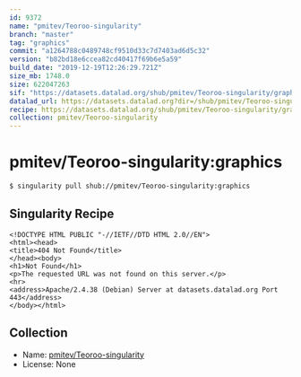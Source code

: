 ```yaml
---
id: 9372
name: "pmitev/Teoroo-singularity"
branch: "master"
tag: "graphics"
commit: "a1264788c0489748cf9510d33c7d7403ad6d5c32"
version: "b82bd18e6ccea82cd40417f69b6e5a59"
build_date: "2019-12-19T12:26:29.721Z"
size_mb: 1748.0
size: 622047263
sif: "https://datasets.datalad.org/shub/pmitev/Teoroo-singularity/graphics/2019-12-19-a1264788-b82bd18e/b82bd18e6ccea82cd40417f69b6e5a59.sif"
datalad_url: https://datasets.datalad.org?dir=/shub/pmitev/Teoroo-singularity/graphics/2019-12-19-a1264788-b82bd18e/
recipe: https://datasets.datalad.org/shub/pmitev/Teoroo-singularity/graphics/2019-12-19-a1264788-b82bd18e/Singularity
collection: pmitev/Teoroo-singularity
---
```


# pmitev/Teoroo-singularity:graphics

```bash
$ singularity pull shub://pmitev/Teoroo-singularity:graphics
```

## Singularity Recipe

```singularity
<!DOCTYPE HTML PUBLIC "-//IETF//DTD HTML 2.0//EN">
<html><head>
<title>404 Not Found</title>
</head><body>
<h1>Not Found</h1>
<p>The requested URL was not found on this server.</p>
<hr>
<address>Apache/2.4.38 (Debian) Server at datasets.datalad.org Port 443</address>
</body></html>
```

## Collection

 - Name: [pmitev/Teoroo-singularity](https://github.com/pmitev/Teoroo-singularity)
 - License: None

